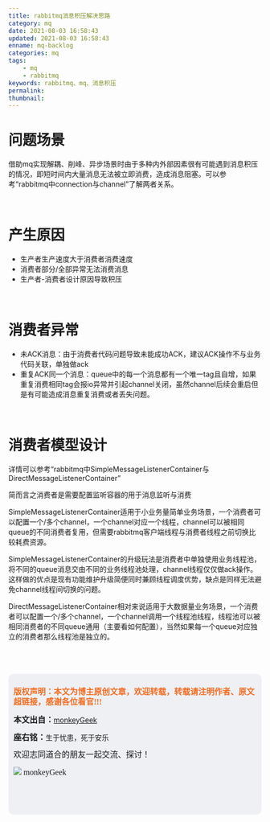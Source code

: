 ```yaml
---
title: rabbitmq消息积压解决思路
category: mq
date: 2021-08-03 16:58:43
updated: 2021-08-03 16:58:43
enname: mq-backlog
categories: mq
tags:
	- mq
	- rabbitmq
keywords: rabbitmq、mq、消息积压
permalink:
thumbnail:
---
```


# 问题场景

借助mq实现解耦、削峰、异步场景时由于多种内外部因素很有可能遇到消息积压的情况，即短时间内大量消息无法被立即消费，造成消息阻塞。<!--more-->可以参考“rabbitmq中connection与channel”了解两者关系。



</br>

# 产生原因

- 生产者生产速度大于消费者消费速度
- 消费者部分/全部异常无法消费消息
- 生产者-消费者设计原因导致积压



</br>

# 消费者异常

- 未ACK消息：由于消费者代码问题导致未能成功ACK，建议ACK操作不与业务代码关联，单独做ack
- 重复ACK同一个消息：queue中的每一个消息都有一个唯一tag且自增，如果重复消费相同tag会报io异常并引起channel关闭，虽然channel后续会重启但是有可能造成消息重复消费或者丢失问题。



</br>

# 消费者模型设计

详情可以参考“rabbitmq中SimpleMessageListenerContainer与DirectMessageListenerContainer”



简而言之消费者是需要配置监听容器的用于消息监听与消费



SimpleMessageListenerContainer适用于小业务量简单业务场景，一个消费者可以配置一个/多个channel，一个channel对应一个线程，channel可以被相同queue的不同消费者复用，但需要rabbitmq客户端线程与消费者线程之前切换比较耗费资源。



SimpleMessageListenerContainer的升级玩法是消费者中单独使用业务线程池，将不同的queue消息交由不同的业务线程池处理，channel线程仅仅做ack操作。这样做的优点是现有功能维护升级简便同时兼顾线程调度优势，缺点是同样无法避免channel线程间切换的问题。



DirectMessageListenerContainer相对来说适用于大数据量业务场景，一个消费者可以配置一个/多个channel，一个channel调用一个线程池线程，线程池可以被相同消费者的不同queue通用（主要看如何配置），当然如果每一个queue对应独立的消费者那么线程池是独立的。



</br>

</br>

</br>

<script>
var _hmt = _hmt || [];
(function() {
  var hm = document.createElement("script");
  hm.src = "https://hm.baidu.com/hm.js?2f798e6b269c8a40f12bef25d7f1876d";
  var s = document.getElementsByTagName("script")[0]; 
  s.parentNode.insertBefore(hm, s);
})();
</script>

<div style="height:260px; background-color:rgb(238,240,244); padding:10px;border-radius:10px;">
    <p style="color:#f36c21;font:bold 16px/20px 'kaiTi';">
      版权声明：本文为博主原创文章，欢迎转载，转载请注明作者、原文超链接，感谢各位看官!!!
    </p>
    <p>
      <span style="font:bold 16px/20px 'kaiTi';">本文出自：</span><a href="https://monkeyGeek369.github.io">monkeyGeek</a> 
    </p>
    <p>
      <span style="font:bold 16px/20px 'kaiTi';">座右铭：</span><span>生于忧患，死于安乐</span> 
    </p>
    <p>
      <span style="font:16px/20px 'kaiTi';">欢迎志同道合的朋友一起交流、探讨！</span> 
    </p>
    <img style="height:auto; width:auto;flot:left;" src="../../../../image/monkey64.png" /><span style="font:16px/20px 'kaiTi';flot:left;">   monkeyGeek</span>


